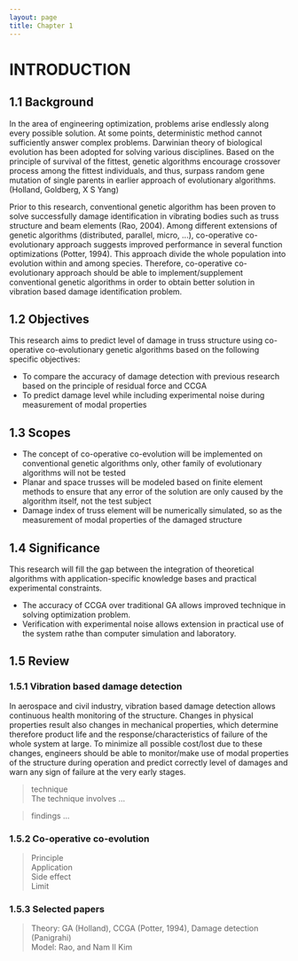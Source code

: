 ```yaml
---
layout: page
title: Chapter 1
---
```


# INTRODUCTION #

## 1.1 Background

In the area of engineering optimization, problems arise endlessly along every possible solution. At some points, deterministic method cannot sufficiently answer complex problems. Darwinian theory of biological evolution has been adopted for solving various disciplines. Based on the principle of survival of the fittest, genetic algorithms encourage crossover process among the fittest individuals, and thus, surpass random gene mutation of single parents in earlier approach of evolutionary algorithms. (Holland, Goldberg, X S Yang)

Prior to this research, conventional genetic algorithm has been proven to solve successfully damage identification in vibrating bodies such as truss structure and beam elements (Rao, 2004). Among different extensions of genetic algorithms (distributed, parallel, micro, ...), co-operative co-evolutionary approach suggests improved performance in several function optimizations (Potter, 1994). This approach divide the whole population into evolution within and among species. Therefore, co-operative co-evolutionary approach should be able to implement/supplement conventional genetic algorithms in order to obtain better solution in vibration based damage identification problem.

## 1.2 Objectives

This research aims to predict level of damage in truss structure using co-operative co-evolutionary genetic algorithms based on the following specific objectives:  

- To compare the accuracy of damage detection with previous research based on the principle of residual force and CCGA
- To predict damage level while including experimental noise during measurement of modal properties

## 1.3 Scopes ##

- The concept of co-operative co-evolution will be implemented on conventional genetic algorithms only, other family of evolutionary algorithms will not be tested 
- Planar and space trusses will be modeled based on finite element methods to ensure that any error of the solution are only caused by the algorithm itself, not the test subject 
- Damage index of truss element will be numerically simulated, so as the measurement of modal properties of the damaged structure

## 1.4 Significance ##

This research will fill the gap between the integration of theoretical algorithms with application-specific knowledge bases and practical experimental constraints. 

- The accuracy of CCGA over traditional GA allows improved technique in solving optimization problem. 
- Verification with experimental noise allows extension in practical use of the system rathe than computer simulation and laboratory.

## 1.5 Review

### 1.5.1 Vibration based damage detection

In aerospace and civil industry, vibration based damage detection allows continuous health monitoring of the structure. Changes in physical properties result also changes in mechanical properties, which determine therefore product life and the response/characteristics of failure of the whole system at large. To minimize all possible cost/lost due to these changes, engineers should be able to monitor/make use of modal properties of the structure during operation and predict correctly level of damages and warn any sign of failure at the very early stages.

> technique  
The technique involves ...

> findings ...

### 1.5.2 Co-operative co-evolution

> Principle  
> Application  
> Side effect  
> Limit  

### 1.5.3 Selected papers 

> Theory: GA (Holland), CCGA (Potter, 1994), Damage detection (Panigrahi)  
> Model: Rao, and Nam Il Kim  
